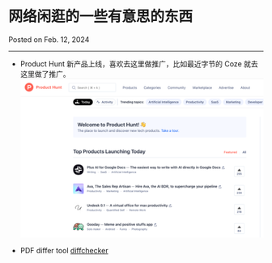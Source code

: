 # 网络闲逛的一些有意思的东西

Posted on Feb. 12, 2024

---

- Product Hunt
新产品上线，喜欢去这里做推广，比如最近字节的 Coze 就去这里做了推广。
![](../resources/img/product-hunt.png)


- PDF differ tool
[diffchecker](https://www.diffchecker.com/desktop/)
